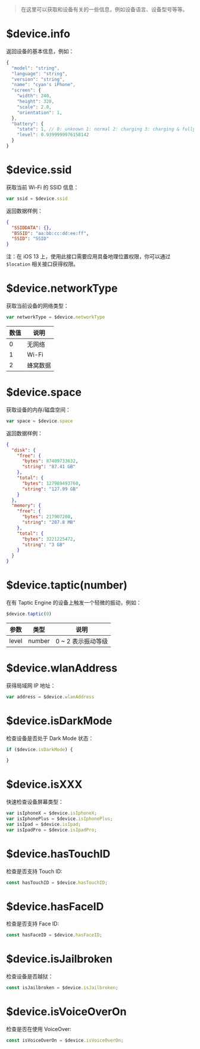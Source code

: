 > 在这里可以获取和设备有关的一些信息，例如设备语言、设备型号等等。

# $device.info

返回设备的基本信息，例如：

```js
{
  "model": "string",
  "language": "string",
  "version": "string",
  "name": "cyan's iPhone",
  "screen": {
    "width": 240,
    "height": 320,
    "scale": 2.0,
    "orientation": 1,
  },
  "battery": {
    "state": 1, // 0: unknown 1: normal 2: charging 3: charging & fully charged
    "level": 0.9399999976158142
  }
}
```

# $device.ssid

获取当前 Wi-Fi 的 SSID 信息：

```js
var ssid = $device.ssid
```

返回数据样例：

```json
{
  "SSIDDATA": {},
  "BSSID": "aa:bb:cc:dd:ee:ff",
  "SSID": "SSID"
}
```

注：在 iOS 13 上，使用此接口需要应用具备地理位置权限，你可以通过 `$location` 相关接口获得权限。

# $device.networkType

获取当前设备的网络类型：

```js
var networkType = $device.networkType
```

数值 | 说明
---|---
0 | 无网络
1 | Wi-Fi
2 | 蜂窝数据

# $device.space

获取设备的内存/磁盘空间：

```js
var space = $device.space
```

返回数据样例：

```json
{
  "disk": {
    "free": {
      "bytes": 87409733632,
      "string": "87.41 GB"
    },
    "total": {
      "bytes": 127989493760,
      "string": "127.99 GB"
    }
  },
  "memory": {
    "free": {
      "bytes": 217907200,
      "string": "207.8 MB"
    },
    "total": {
      "bytes": 3221225472,
      "string": "3 GB"
    }
  }
}
```

# $device.taptic(number)

在有 Taptic Engine 的设备上触发一个轻微的振动，例如：

```js
$device.taptic(0)
```

参数 | 类型 | 说明
---|---|---
level | number | 0 ~ 2 表示振动等级

# $device.wlanAddress

获得局域网 IP 地址：

```js
var address = $device.wlanAddress
```

# $device.isDarkMode

检查设备是否处于 Dark Mode 状态：

```js
if ($device.isDarkMode) {
  
}
```

# $device.isXXX

快速检查设备屏幕类型：

```js
var isIphoneX = $device.isIphoneX;
var isIphonePlus = $device.isIphonePlus;
var isIpad = $device.isIpad;
var isIpadPro = $device.isIpadPro;
```

# $device.hasTouchID

检查是否支持 Touch ID:

```js
const hasTouchID = $device.hasTouchID;
```

# $device.hasFaceID

检查是否支持 Face ID:

```js
const hasFaceID = $device.hasFaceID;
```

# $device.isJailbroken

检查设备是否越狱：

```js
const isJailbroken = $device.isJailbroken;
```

# $device.isVoiceOverOn

检查是否在使用 VoiceOver:

```js
const isVoiceOverOn = $device.isVoiceOverOn;
```